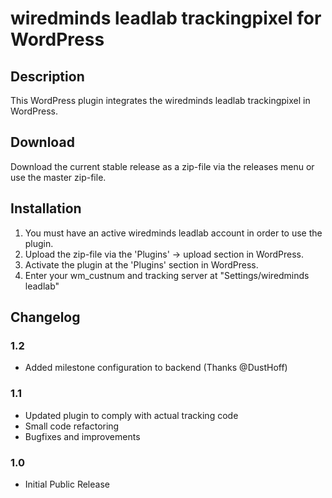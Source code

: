 # wiredminds leadlab trackingpixel for WordPress

## Description
This WordPress plugin integrates the wiredminds leadlab trackingpixel in WordPress.

## Download
Download the current stable release as a zip-file via the releases menu or use the master zip-file.

## Installation
1. You must have an active wiredminds leadlab account in order to use the plugin.
2. Upload the zip-file via the 'Plugins' -> upload section in WordPress.
3. Activate the plugin at the 'Plugins' section in WordPress.
4. Enter your wm_custnum and tracking server at "Settings/wiredminds leadlab"

## Changelog
### 1.2
* Added milestone configuration to backend (Thanks @DustHoff)

### 1.1
* Updated plugin to comply with actual tracking code
* Small code refactoring
* Bugfixes and improvements

### 1.0
* Initial Public Release
